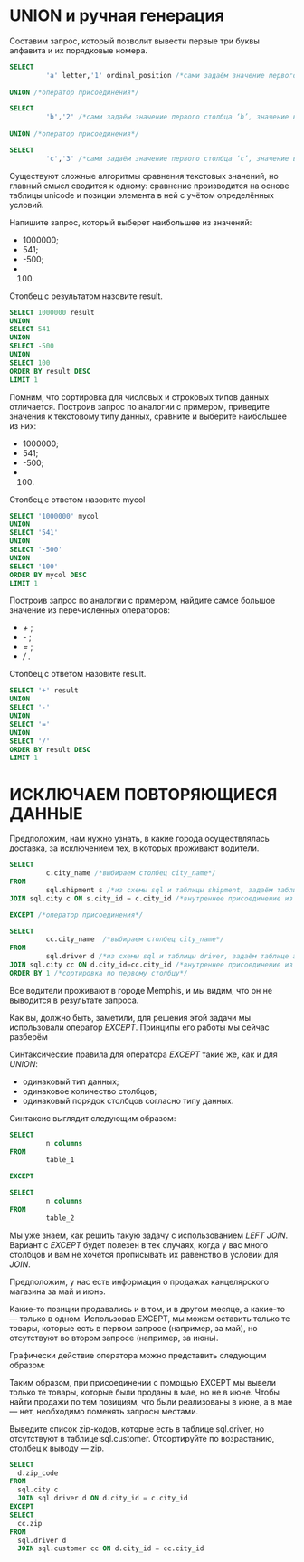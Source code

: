 # UNION и ручная генерация

Составим запрос, который позволит вывести первые три буквы алфавита и их порядковые номера.
```sql
SELECT 
         'a' letter,'1' ordinal_position /*сами задаём значение первого столбца ‘a’ и алиас для него letter, значение второго столбца ‘1’ и алиас для него ordinal_position*/
         
UNION /*оператор присоединения*/

SELECT 
         'b','2' /*сами задаём значение первого столбца ‘b’, значение второго столбца ‘2’ */
         
UNION /*оператор присоединения*/

SELECT
         'c','3' /*сами задаём значение первого столбца ‘с’, значение второго столбца ‘3’*/ 
```

Существуют сложные алгоритмы сравнения текстовых значений, но главный смысл сводится к одному: сравнение производится на основе таблицы unicode и позиции элемента в ней с учётом определённых условий.

Напишите запрос, который выберет наибольшее из значений:

* 1000000;
* 541;
* -500;
* 100.
Столбец с результатом назовите result.

```sql
SELECT 1000000 result
UNION
SELECT 541
UNION
SELECT -500
UNION
SELECT 100
ORDER BY result DESC
LIMIT 1
```
Помним, что сортировка для числовых и строковых типов данных отличается. Построив запрос по аналогии с примером, приведите значения к текстовому типу данных, сравните и выберите наибольшее из них:

* 1000000;
* 541;
* -500;
* 100.
Столбец с ответом назовите mycol
```sql
SELECT '1000000' mycol
UNION
SELECT '541'
UNION
SELECT '-500'
UNION
SELECT '100'
ORDER BY mycol DESC
LIMIT 1
```
Построив запрос по аналогии с примером, найдите самое большое значение из перечисленных операторов:

* _+_ ;
* _-_ ;
* _=_ ;
* _/_ .

Столбец с ответом назовите result.
```sql
SELECT '+' result
UNION
SELECT '-'
UNION
SELECT '='
UNION
SELECT '/'
ORDER BY result DESC
LIMIT 1
```
# ИСКЛЮЧАЕМ ПОВТОРЯЮЩИЕСЯ ДАННЫЕ
Предположим, нам нужно узнать, в какие города осуществлялась доставка, за исключением тех, в которых проживают водители.
```sql
SELECT
         c.city_name /*выбираем столбец city_name*/
FROM
         sql.shipment s /*из схемы sql и таблицы shipment, задаём таблице алиас s*/
JOIN sql.city c ON s.city_id = c.city_id /*внутреннее присоединение из схемы sql таблицы city, задав ей алиас c, по ключам city_id*/

EXCEPT /*оператор присоединения*/

SELECT
         cc.city_name  /*выбираем столбец city_name*/
FROM
         sql.driver d /*из схемы sql и таблицы driver, задаём таблице алиас d*/
JOIN sql.city cc ON d.city_id=cc.city_id /*внутреннее присоединение из схемы sql таблицы city, задав ей алияс cc, по ключам city_id*/
ORDER BY 1 /*сортировка по первому столбцу*/
```
Все водители проживают в городе Memphis, и мы видим, что он не выводится в результате запроса.

Как вы, должно быть, заметили, для решения этой задачи мы использовали оператор *EXCEPT*. Принципы его работы мы сейчас разберём

Синтаксические правила для оператора *EXCEPT* такие же, как и для *UNION*:

* одинаковый тип данных;
* одинаковое количество столбцов;
* одинаковый порядок столбцов согласно типу данных.

Синтаксис выглядит следующим образом:
```sql
SELECT 
         n columns
FROM 
         table_1

EXCEPT

SELECT 
         n columns
FROM 
         table_2
```
Мы уже знаем, как решить такую задачу с использованием *LEFT JOIN*. Вариант с *EXCEPT* будет полезен в тех случаях, когда у вас много столбцов и вам не хочется прописывать их равенство в условии для *JOIN*.

Предположим, у нас есть информация о продажах канцелярского магазина за май и июнь.

Какие-то позиции продавались и в том, и в другом месяце, а какие-то — только в одном. Использовав EXCEPT, мы можем оставить только те товары, которые есть в первом запросе (например, за май), но отсутствуют во втором запросе (например, за июнь).

Графически действие оператора можно представить следующим образом:

Таким образом, при присоединении с помощью EXCEPT мы вывели только те товары, которые были проданы в мае, но не в июне. Чтобы найти продажи по тем позициям, что были реализованы в июне, а в мае — нет, необходимо поменять запросы местами.

Выведите список zip-кодов, которые есть в таблице sql.driver, но отсутствуют в таблице sql.customer. Отсортируйте по возрастанию, столбец к выводу — zip. 
```sql
SELECT
  d.zip_code
FROM
  sql.city c
  JOIN sql.driver d ON d.city_id = c.city_id
EXCEPT
SELECT 
  cc.zip
FROM
  sql.driver d
  JOIN sql.customer cc ON d.city_id = cc.city_id
```